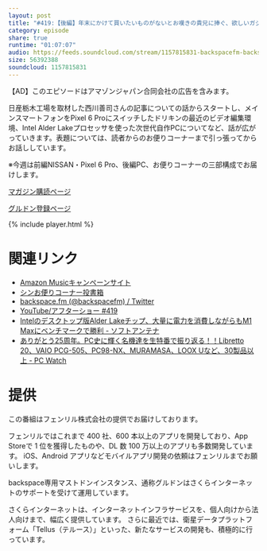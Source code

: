 ```yaml
---
layout: post
title: "#419:【後編】年末にかけて買いたいものがないとお嘆きの貴兄に捧ぐ、欲しいガジェット特集"
category: episode
share: true
runtime: "01:07:07"
audio: https://feeds.soundcloud.com/stream/1157815831-backspacefm-backspacefm-419-2.mp3
size: 56392388
soundcloud: 1157815831
---
```

【AD】このエピソードはアマゾンジャパン合同会社の広告を含みます。

日産栃木工場を取材した西川善司さんの記事についての話からスタートし、メインスマートフォンをPixel 6 Proにスイッチしたドリキンの最近のビデオ編集環境、Intel Alder Lakeプロセッサを使った次世代自作PCについてなど、話が広がっていきます。表題については、読者からのお便りコーナーまで引っ張ってからお話ししています。

※今週は前編NISSAN・Pixel 6 Pro、後編PC、お便りコーナーの三部構成でお届けします。

[マガジン購読ページ](https://note.com/drikin/m/m55ec296b7655)

[グルドン登録ページ](https://mstdn.guru/invite/3WVHpSMr)

{% include player.html %}

# 関連リンク
* [Amazon Musicキャンペーンサイト](https://amazon.co.jp/back)
* [シンお便りコーナー投書箱](https://forms.gle/NDBngfLwc3jKbLEJ6)
* [backspace.fm (@backspacefm) / Twitter](https://twitter.com/backspacefm)
* [YouTube/アフターショー #419](https://note.com/backspacefm/n/nb2c46458a4c3)
* [Intelのデスクトップ版Alder Lakeチップ、大量に電力を消費しながらもM1 Maxにベンチマークで勝利 - ソフトアンテナ](https://softantenna.com/wp/hard/intel-alder-lake-faster-than-m1-max/?utm_source=pocket_mylist)
* [ありがとう25周年。PC史に輝く名機達を生特番で振り返る！！Libretto 20、VAIO PCG-505、PC98-NX、MURAMASA、LOOX Uなど、30製品以上 - PC Watch](https://pc.watch.impress.co.jp/docs/news/1364008.html)

# 提供

この番組はフェンリル株式会社の提供でお届けしております。

フェンリルではこれまで 400 社、600 本以上のアプリを開発しており、App Storeで 1 位を獲得したものや、DL 数 100 万以上のアプリも多数開発しています。
iOS、Android アプリなどモバイルアプリ開発の依頼はフェンリルまでお願いします。

backspace専用マストドンインスタンス、通称グルドンはさくらインターネットのサポートを受けて運用しています。

さくらインターネットは、インターネットインフラサービスを、個人向けから法人向けまで、幅広く提供しています。
さらに最近では、衛星データプラットフォーム「Tellus（テルース）」といった、新たなサービスの開発も、積極的に行っています。
